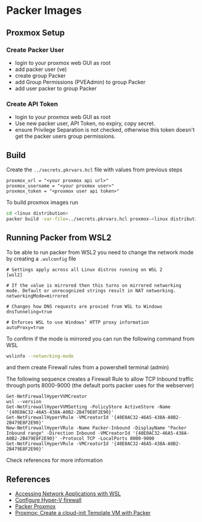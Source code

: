 # Packer Images

## Proxmox Setup

### Create Packer User

* login to your proxmox web GUI as root
* add packer user (ve)
* create group Packer
* add Group Permissions (PVEAdmin) to group Packer
* add user packer to group Packer

### Create API Token

* login to your proxmox web GUI as root
* Use new packer user, API Token, no expiry, copy secret.
* ensure Privilege Separation is not checked, otherwise this token doesn't get the packer users group permissions.

## Build

Create the ```../secrets.pkrvars.hcl``` file with values from previous steps

```hcl
proxmox_url = "<your proxmox api url>"
proxmox_username = "<your proxmox user>"
proxmox_token = "<proxmox user api token>"
```

To build proxmox images run

```bash
cd <linux distribution>
packer build -var-file=../secrets.pkrvars.hcl proxmox-<linux distribution>.pkr.hcl
```

## Running Packer from WSL2

To be able to run packer from WSL2 you need to change the network mode by creating a ```.wslconfig``` file

```init
# Settings apply across all Linux distros running on WSL 2
[wsl2]

# If the value is mirrored then this turns on mirrored networking mode. Default or unrecognized strings result in NAT networking.
networkingMode=mirrored

# Changes how DNS requests are proxied from WSL to Windows
dnsTunneling=true

# Enforces WSL to use Windows’ HTTP proxy information
autoProxy=true
```

To confirm if the mode is mirrored you can run the following command from WSL

```bash
wslinfo --networking-mode
```

and them create Firewall rules from a powershell terminal (admin)

The following sequence creates a Firewall Rule to allow TCP Inbound traffic through ports 8000-9000 (the default ports packer uses for the webserver)

```shell
Get-NetFirewallHyperVVMCreator
wsl --version
Get-NetFirewallHyperVVMSetting -PolicyStore ActiveStore -Name '{40E0AC32-46A5-438A-A0B2-2B479E8F2E90}'
Get-NetFirewallHyperVRule -VMCreatorId '{40E0AC32-46A5-438A-A0B2-2B479E8F2E90}'
New-NetFirewallHyperVRule -Name Packer-Inbound -DisplayName "Packer Inbound range" -Direction Inbound -VMCreatorId '{40E0AC32-46A5-438A-A0B2-2B479E8F2E90}' -Protocol TCP -LocalPorts 8000-9000
Get-NetFirewallHyperVRule -VMCreatorId '{40E0AC32-46A5-438A-A0B2-2B479E8F2E90}'
```

Check references for more information

## References

- [Accessing Network Applications with WSL](https://learn.microsoft.com/en-us/windows/wsl/networking)
- [Configure Hyper-V firewall](https://learn.microsoft.com/en-us/windows/security/operating-system-security/network-security/windows-firewall/hyper-v-firewall)
- [Packer Proxmox](https://developer.hashicorp.com/packer/integrations/hashicorp/proxmox)
- [Proxmox: Create a cloud-init Template VM with Packer](https://ronamosa.io/docs/engineer/LAB/proxmox-packer-vm/)
